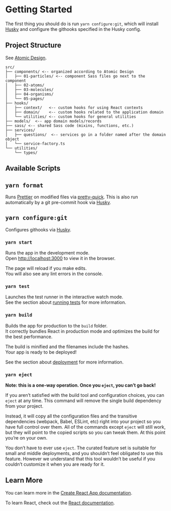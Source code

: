 # Getting Started

The first thing you should do is run `yarn configure:git`, which will install [Husky](https://github.com/typicode/husky) and configure the githooks specified in the Husky config.

## Project Structure

See [Atomic Design](https://bradfrost.com/blog/post/atomic-web-design/).

```
src/
├── components/ <-- organized according to Atomic Design
│   ├── 01-particles/ <-- component Sass files go next to the component
│   ├── 02-atoms/
│   ├── 03-molecules/
│   ├── 04-organisms/
│   └── 05-pages/
├── hooks/
│   ├── context/   <-- custom hooks for using React contexts
│   ├── domain/    <-- custom hooks related to the application domain
│   └── utilities/ <-- custom hooks for general utilities
├── models/  <-- app domain models/records
├── sass/ <-- shared Sass code (mixins, functions, etc.)
├── services/
│   ├── questions/  <-- services go in a folder named after the domain object
│   └── service-factory.ts
└── utilities/
    └── types/
```

## Available Scripts

## `yarn format`

Runs [Prettier](https://github.com/prettier/prettier) on modified files via [pretty-quick](https://github.com/azz/pretty-quick). This is also run automatically by a git pre-commit
hook via [Husky](https://github.com/typicode/husky).

## `yarn configure:git`

Configures githooks via [Husky](https://github.com/typicode/husky).

### `yarn start`

Runs the app in the development mode.\
Open [http://localhost:3000](http://localhost:3000) to view it in the browser.

The page will reload if you make edits.\
You will also see any lint errors in the console.

### `yarn test`

Launches the test runner in the interactive watch mode.\
See the section about [running tests](https://facebook.github.io/create-react-app/docs/running-tests) for more information.

### `yarn build`

Builds the app for production to the `build` folder.\
It correctly bundles React in production mode and optimizes the build for the best performance.

The build is minified and the filenames include the hashes.\
Your app is ready to be deployed!

See the section about [deployment](https://facebook.github.io/create-react-app/docs/deployment) for more information.

### `yarn eject`

**Note: this is a one-way operation. Once you `eject`, you can’t go back!**

If you aren’t satisfied with the build tool and configuration choices, you can `eject` at any time. This command will remove the single build dependency from your project.

Instead, it will copy all the configuration files and the transitive dependencies (webpack, Babel, ESLint, etc) right into your project so you have full control over them. All of the commands except `eject` will still work, but they will point to the copied scripts so you can tweak them. At this point you’re on your own.

You don’t have to ever use `eject`. The curated feature set is suitable for small and middle deployments, and you shouldn’t feel obligated to use this feature. However we understand that this tool wouldn’t be useful if you couldn’t customize it when you are ready for it.

## Learn More

You can learn more in the [Create React App documentation](https://facebook.github.io/create-react-app/docs/getting-started).

To learn React, check out the [React documentation](https://reactjs.org/).
